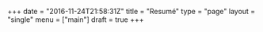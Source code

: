 +++
date = "2016-11-24T21:58:31Z"
title = "Resumé"
type = "page"
layout = "single"
menu = ["main"]
draft = true
+++
